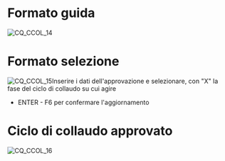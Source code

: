 # Formato guida
![CQ_CCOL_14](http://doc.smeup.com/immagini/MBDOC_OGG-P_CQCM30/CQ_CCOL_14.png)
# Formato selezione
![CQ_CCOL_15](http://doc.smeup.com/immagini/MBDOC_OGG-P_CQCM30/CQ_CCOL_15.png)Inserire i dati dell'approvazione e selezionare, con "X"  la fase del ciclo di collaudo su cui agire
- ENTER -
F6 per confermare l'aggiornamento

# Ciclo di collaudo approvato
![CQ_CCOL_16](http://doc.smeup.com/immagini/MBDOC_OGG-P_CQCM30/CQ_CCOL_16.png)